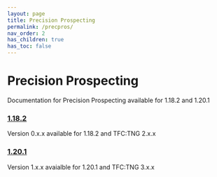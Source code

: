 ```yaml
---
layout: page
title: Precision Prospecting
permalink: /precpros/
nav_order: 2
has_children: true
has_toc: false
---
```


# Precision Prospecting

Documentation for Precision Prospecting available for 1.18.2 and 1.20.1

### [1.18.2](1.18.2/)

Version 0.x.x available for 1.18.2 and TFC:TNG 2.x.x

### [1.20.1](1.20.1/)

Version 1.x.x avaialble for 1.20.1 and TFC:TNG 3.x.x